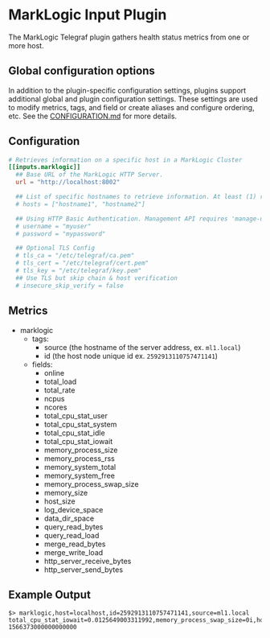 # MarkLogic Input Plugin

The MarkLogic Telegraf plugin gathers health status metrics from one or more
host.

## Global configuration options <!-- @/docs/includes/plugin_config.md -->

In addition to the plugin-specific configuration settings, plugins support
additional global and plugin configuration settings. These settings are used to
modify metrics, tags, and field or create aliases and configure ordering, etc.
See the [CONFIGURATION.md][CONFIGURATION.md] for more details.

[CONFIGURATION.md]: ../../../docs/CONFIGURATION.md#plugins

## Configuration

```toml @sample.conf
# Retrieves information on a specific host in a MarkLogic Cluster
[[inputs.marklogic]]
  ## Base URL of the MarkLogic HTTP Server.
  url = "http://localhost:8002"

  ## List of specific hostnames to retrieve information. At least (1) required.
  # hosts = ["hostname1", "hostname2"]

  ## Using HTTP Basic Authentication. Management API requires 'manage-user' role privileges
  # username = "myuser"
  # password = "mypassword"

  ## Optional TLS Config
  # tls_ca = "/etc/telegraf/ca.pem"
  # tls_cert = "/etc/telegraf/cert.pem"
  # tls_key = "/etc/telegraf/key.pem"
  ## Use TLS but skip chain & host verification
  # insecure_skip_verify = false
```

## Metrics

- marklogic
  - tags:
    - source (the hostname of the server address, ex. `ml1.local`)
    - id (the host node unique id ex. `2592913110757471141`)
  - fields:
    - online
    - total_load
    - total_rate
    - ncpus
    - ncores
    - total_cpu_stat_user
    - total_cpu_stat_system
    - total_cpu_stat_idle
    - total_cpu_stat_iowait
    - memory_process_size
    - memory_process_rss
    - memory_system_total
    - memory_system_free
    - memory_process_swap_size
    - memory_size
    - host_size
    - log_device_space
    - data_dir_space
    - query_read_bytes
    - query_read_load
    - merge_read_bytes
    - merge_write_load
    - http_server_receive_bytes
    - http_server_send_bytes

## Example Output

```text
$> marklogic,host=localhost,id=2592913110757471141,source=ml1.local total_cpu_stat_iowait=0.0125649003311992,memory_process_swap_size=0i,host_size=380i,data_dir_space=28216i,query_read_load=0i,ncpus=1i,log_device_space=28216i,query_read_bytes=13947332i,merge_write_load=0i,http_server_receive_bytes=225893i,online=true,ncores=4i,total_cpu_stat_user=0.150778993964195,total_cpu_stat_system=0.598927974700928,total_cpu_stat_idle=99.2210006713867,memory_system_total=3947i,memory_system_free=2669i,memory_size=4096i,total_rate=14.7697010040283,http_server_send_bytes=0i,memory_process_size=903i,memory_process_rss=486i,merge_read_load=0i,total_load=0.00502600101754069 1566373000000000000

```

